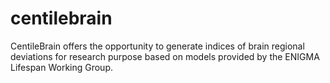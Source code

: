 # centilebrain
CentileBrain offers the opportunity to generate indices of brain regional deviations for research purpose based on models provided by the ENIGMA Lifespan Working Group.
